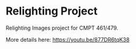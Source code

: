 # Relighting Project

Relighting Images project for CMPT 461/479.

More details here: https://youtu.be/877DR6tqK38 
